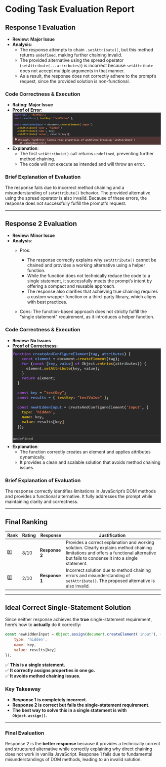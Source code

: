 # **Coding Task Evaluation Report**  

## **Response 1 Evaluation**  
- **Review: Major Issue**  
- **Analysis**:  
  - The response attempts to chain `.setAttribute()`, but this method returns `undefined`, making further chaining invalid.  
  - The provided alternative using the spread operator (`setAttribute(...attributes)`) is incorrect because `setAttribute` does not accept multiple arguments in that manner.  
  - As a result, the response does not correctly adhere to the prompt’s request, since the provided solution is non-functional.  

### **Code Correctness & Execution**  
- **Rating: Major Issue**  
- **Proof of Error**:  
  ![Proof of Work](image-1.png)
- **Explanation**:  
  - The first `setAttribute()` call returns `undefined`, preventing further method chaining.  
  - The code will not execute as intended and will throw an error.  

### **Brief Explanation of Evaluation**  
The response fails due to incorrect method chaining and a misunderstanding of `setAttribute()` behavior. The provided alternative using the spread operator is also invalid. Because of these errors, the response does not successfully fulfill the prompt's request.  

---

## **Response 2 Evaluation**  
- **Review: Minor Issue**  
- **Analysis**: 
  - Pros:
    - The response correctly explains why `setAttribute()` cannot be chained and provides a working alternative using a helper function.  
    - While the function does not technically reduce the code to a single statement, it successfully meets the prompt’s intent by offering a compact and reusable approach.  
    - The response also clarifies that achieving true chaining requires a custom wrapper function or a third-party library, which aligns with best practices.  
  
  - Cons: The function-based approach does not strictly fulfill the "single statement" requirement, as it introduces a helper function.

### **Code Correctness & Execution**  
- **Review: No Issues**  
- **Proof of Correctness**:  
  ![Proof of Work](image-2.png)
- **Explanation**:  
  - The function correctly creates an element and applies attributes dynamically.  
  - It provides a clean and scalable solution that avoids method chaining issues.  

### **Brief Explanation of Evaluation**  
The response correctly identifies limitations in JavaScript’s DOM methods and provides a functional alternative. It fully addresses the prompt while maintaining clarity and correctness.  

---

## **Final Ranking**  

| Rank | Rating | Response | Justification |
|------|--------|----------|---------------|
| 1️⃣ | 8/10 | **Response 2** | Provides a correct explanation and working solution. Clearly explains method chaining limitations and offers a functional alternative but fails to condense it into a single statement. |
| 2️⃣ | 2/10 | **Response 1** | Incorrect solution due to method chaining errors and misunderstanding of `setAttribute()`. The proposed alternative is also invalid. |

---

## **Ideal Correct Single-Statement Solution**  
Since neither response achieves the **true** single-statement requirement, here’s how to **actually** do it correctly:  

```javascript
const newHiddenInput = Object.assign(document.createElement('input'), {
    type: 'hidden',
    name: key,
    value: results[key]
});
```
✅ **This is a single statement.**  
✅ **It correctly assigns properties in one go.**  
✅ **It avoids method chaining issues.**  

### **Key Takeaway**
- **Response 1 is completely incorrect.**  
- **Response 2 is correct but fails the single-statement requirement.**  
- **The best way to solve this in a single statement is with `Object.assign()`.**  

---

### **Final Evaluation**  
Response 2 is the **better response** because it provides a technically correct and structured alternative while correctly explaining why direct chaining does not work in vanilla JavaScript. Response 1 fails due to fundamental misunderstandings of DOM methods, leading to an invalid solution.
